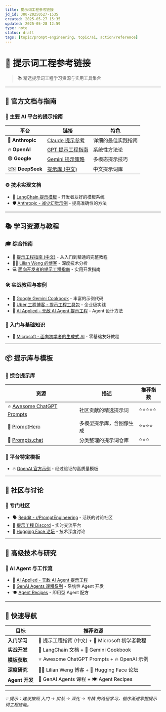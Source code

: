 ```yaml
---
title: 提示词工程参考链接
jd_id: J00-20250527-1535
created: 2025-05-27 15:35
updated: 2025-05-28 12:59
type: note
status: draft
tags: [topic/prompt-engineering, topic/ai, action/reference]
---
```


# 🎯 提示词工程参考链接

> 📚 精选提示词工程学习资源与实用工具集合

---

## 📖 官方文档与指南

### 🏢 主要 AI 平台的提示指南

| 平台 | 链接 | 特色 |
|------|------|------|
| 🤖 **Anthropic** | [Claude 提示参考](https://docs.anthropic.com/en/home) | 详细的最佳实践指南 |
| 🔥 **OpenAI** | [GPT 提示工程指南](https://platform.openai.com/docs/guides/prompt-engineering) | 系统性方法论 |
| 🟢 **Google** | [Gemini 提示策略](https://ai.google.dev/gemini-api/docs/prompting-strategies) | 多模态提示技巧 |
| 🇨🇳 **DeepSeek** | [提示库 (中文)](https://api-docs.deepseek.com/zh-cn/prompt-library/) | 中文提示词库 |

### ⚙️ 技术实现文档

- 🔗 [LangChain 提示模板](https://python.langchain.com/docs/how_to/#prompt-templates) - 开发者友好的模板系统
- 🛡️ [Anthropic - 减少幻觉示例](https://docs.anthropic.com/en/docs/test-and-evaluate/strengthen-guardrails/reduce-hallucinations#example-analyzing-a-merger-and-acquisition-report) - 提高准确性的方法

---

## 📚 学习资源与教程

### 🎓 综合指南

- 📘 [提示工程指南 (中文)](https://www.promptingguide.ai/zh) - 从入门到精通的完整教程
- 👩‍💻 [Lilian Weng 的博客](https://lilianweng.github.io/posts/2023-03-15-prompt-engineering/) - 深度技术分析
- 💻 [面向开发者的提示工程指南](https://github.com/NirDiamant/Prompt_Engineering?tab=readme-ov-file) - 实用开发指南

### 🛠️ 实战教程与案例

- 🍳 [Google Gemini Cookbook](https://github.com/google-gemini/cookbook/tree/main/examples/prompting) - 丰富的示例代码
- 🚗 [Uber 工程博客 - 提示工程工具包](https://www.uber.com/en-IN/blog/introducing-the-prompt-engineering-toolkit/) - 企业级实践
- 🤖 [AI Applied - 无敌 AI Agent 提示工程](https://aiablog.medium.com/prompt-engineering-for-unbeatable-ai-agents-df4a1abf4bd8) - Agent 设计方法

### 🌱 入门与基础知识

- 🏁 [Microsoft - 面向初学者的生成式 AI](https://microsoft.github.io/generative-ai-for-beginners/#/) - 零基础友好教程

---

## 📦 提示库与模板

### 🌟 综合提示库

| 资源 | 描述 | 推荐指数 |
|------|------|----------|
| ⭐ [Awesome ChatGPT Prompts](https://github.com/f/awesome-chatgpt-prompts) | 社区贡献的精选提示词 | ⭐⭐⭐⭐⭐ |
| 🎨 [PromptHero](https://prompthero.com/) | 多模型提示库，含图像生成 | ⭐⭐⭐⭐ |
| 💬 [Prompts.chat](https://prompts.chat/) | 分类整理的提示词仓库 | ⭐⭐⭐ |

### 🔧 平台特定模板

- 🔥 [OpenAI 官方示例](https://platform.openai.com/examples) - 经过验证的高质量模板

---

## 👥 社区与讨论

### 💭 专门社区

- 🗣️ [Reddit - r/PromptEngineering](https://www.reddit.com/r/PromptEngineering/) - 活跃的讨论社区
- 💬 [提示工程 Discord](https://discord.gg/promptengineering) - 实时交流平台
- 🤗 [Hugging Face 论坛](https://discuss.huggingface.co/c/prompt-engineering/18) - 技术深度讨论

---

## 🚀 高级技术与研究

### 🤖 AI Agent 与工作流

- 🎯 [AI Applied - 无敌 AI Agent 提示工程](https://aiablog.medium.com/prompt-engineering-for-unbeatable-ai-agents-df4a1abf4bd8)
- 📖 [GenAI Agents 课程系列](https://github.com/NirDiamant/GenAI_Agents) - 系统性 Agent 开发
- 🍽️ [Agent Recipes](https://www.agentrecipes.com/) - 即用型 Agent 配方

---

## 🔖 快速导航

| 目标 | 推荐资源 |
|------|----------|
| **入门学习** | 📘 提示工程指南 (中文) + 🏁 Microsoft 初学者教程 |
| **实战开发** | 🔗 LangChain 文档 + 🍳 Gemini Cookbook |
| **模板获取** | ⭐ Awesome ChatGPT Prompts + 🔥 OpenAI 示例 |
| **深度研究** | 👩‍💻 Lilian Weng 博客 + 🤗 Hugging Face 论坛 |
| **Agent 开发** | 📖 GenAI Agents 课程 + 🍽️ Agent Recipes |

---

*💡 提示：建议按照 入门 → 实战 → 深化 → 专精 的路径学习，循序渐进掌握提示词工程技能。*

